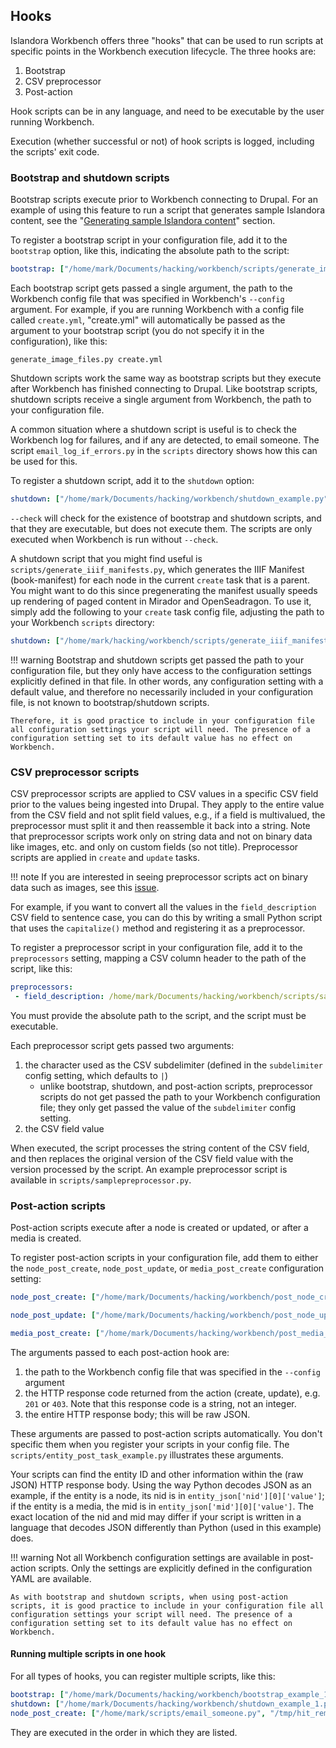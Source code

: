 ## Hooks

Islandora Workbench offers three "hooks" that can be used to run scripts at specific points in the Workbench execution lifecycle. The three hooks are:

1. Bootstrap
1. CSV preprocessor
1. Post-action

Hook scripts can be in any language, and need to be executable by the user running Workbench.

Execution (whether successful or not) of hook scripts is logged, including the scripts' exit code.

### Bootstrap and shutdown scripts

Bootstrap scripts execute prior to Workbench connecting to Drupal. For an example of using this feature to run a script that generates sample Islandora content, see the "[Generating sample Islandora content](/islandora_workbench_docs/generating_sample_content/)" section.

To register a bootstrap script in your configuration file, add it to the `bootstrap` option, like this, indicating the absolute path to the script:

```yaml
bootstrap: ["/home/mark/Documents/hacking/workbench/scripts/generate_image_files.py"]
```

Each bootstrap script gets passed a single argument, the path to the Workbench config file that was specified in Workbench's `--config` argument. For example, if you are running Workbench with a config file called `create.yml`, "create.yml" will automatically be passed as the argument to your bootstrap script (you do not specify it in the configuration), like this:

`generate_image_files.py create.yml`

Shutdown scripts work the same way as bootstrap scripts but they execute after Workbench has finished connecting to Drupal. Like bootstrap scripts, shutdown scripts receive a single argument from Workbench, the path to your configuration file.

A common situation where a shutdown script is useful is to check the Workbench log for failures, and if any are detected, to email someone. The script `email_log_if_errors.py` in the `scripts` directory shows how this can be used for this.

To register a shutdown script, add it to the `shutdown` option:

```yaml
shutdown: ["/home/mark/Documents/hacking/workbench/shutdown_example.py"]
```

`--check` will check for the existence of bootstrap and shutdown scripts, and that they are executable, but does not execute them. The scripts are only executed when Workbench is run without `--check`.

A shutdown script that you might find useful is `scripts/generate_iiif_manifests.py`, which generates the IIIF Manifest (book-manifest) for each node in the current `create` task that is a parent. You might want to do this since pregenerating the manifest usually speeds up rendering of paged content in Mirador and OpenSeadragon. To use it, simply add the following to your `create` task config file, adjusting the path to your Workbench `scripts` directory:

```yaml
shutdown: ["/home/mark/hacking/workbench/scripts/generate_iiif_manifests.py"]
```

!!! warning
    Bootstrap and shutdown scripts get passed the path to your configuration file, but they only have access to the configuration settings explicitly defined in that file. In other words, any configuration setting with a default value, and therefore no necessarily included in your configuration file, is not known to  bootstrap/shutdown scripts.

    Therefore, it is good practice to include in your configuration file all configuration settings your script will need. The presence of a configuration setting set to its default value has no effect on Workbench.

### CSV preprocessor scripts

CSV preprocessor scripts are applied to CSV values in a specific CSV field prior to the values being ingested into Drupal. They apply to the entire value from the CSV field and not split field values, e.g., if a field is multivalued, the preprocessor must split it and then reassemble it back into a string. Note that preprocessor scripts work only on string data and not on binary data like images, etc. and only on custom fields (so not title). Preprocessor scripts are applied in `create` and `update` tasks.

!!! note
    If you are interested in seeing preprocessor scripts act on binary data such as images, see this [issue](https://github.com/mjordan/islandora_workbench/issues/45).

For example, if you want to convert all the values in the `field_description` CSV field to sentence case, you can do this by writing a small Python script that uses the `capitalize()` method and registering it as a preprocessor.

To register a preprocessor script in your configuration file, add it to the `preprocessors` setting, mapping a CSV column header to the path of the script, like this:

```yaml
preprocessors:
 - field_description: /home/mark/Documents/hacking/workbench/scripts/samplepreprocessor.py
```

You must provide the absolute path to the script, and the script must be executable.

Each preprocessor script gets passed two arguments:

1. the character used as the CSV subdelimiter (defined in the `subdelimiter` config setting, which defaults to `|`)
    - unlike bootstrap, shutdown, and post-action scripts, preprocessor scripts do not get passed the path to your Workbench configuration file; they only get passed the value of the `subdelimiter` config setting.
1. the CSV field value

When executed, the script processes the string content of the CSV field, and then replaces the original version of the CSV field value with the version processed by the script. An example preprocessor script is available in `scripts/samplepreprocessor.py`.

### Post-action scripts

Post-action scripts execute after a node is created or updated, or after a media is created.

To register post-action scripts in your configuration file, add them to either the `node_post_create`, `node_post_update`, or `media_post_create` configuration setting:

```yaml
node_post_create: ["/home/mark/Documents/hacking/workbench/post_node_create.py"]
```

```yaml
node_post_update: ["/home/mark/Documents/hacking/workbench/post_node_update.py"]
```

```yaml
media_post_create: ["/home/mark/Documents/hacking/workbench/post_media_update.py"]
```

The arguments passed to each post-action hook are:

1. the path to the Workbench config file that was specified in the `--config` argument
1. the HTTP response code returned from the action (create, update), e.g. `201` or `403`. Note that this response code is a string, not an integer.
1. the entire HTTP response body; this will be raw JSON.

These arguments are passed to post-action scripts automatically. You don't specific them when you register your scripts in your config file. The `scripts/entity_post_task_example.py` illustrates these arguments.

Your scripts can find the entity ID and other information within the (raw JSON) HTTP response body. Using the way Python decodes JSON as an example, if the entity is a node, its nid is in `entity_json['nid'][0]['value']`; if the entity is a media, the mid is in `entity_json['mid'][0]['value']`. The exact location of the nid and mid may differ if your script is written in a language that decodes JSON differently than Python (used in this example) does.

!!! warning
    Not all Workbench configuration settings are available in post-action scripts. Only the settings are explicitly defined in the configuration YAML are available.

    As with bootstrap and shutdown scripts, when using post-action scripts, it is good practice to include in your configuration file all configuration settings your script will need. The presence of a configuration setting set to its default value has no effect on Workbench.

#### Running multiple scripts in one hook

For all types of hooks, you can register multiple scripts, like this:

```yaml
bootstrap: ["/home/mark/Documents/hacking/workbench/bootstrap_example_1.py", "/home/mark/Documents/hacking/workbench/bootstrap_example_2.py"]
shutdown: ["/home/mark/Documents/hacking/workbench/shutdown_example_1.py", "/home/mark/Documents/hacking/workbench/shutdown_example_2.py"]
node_post_create: ["/home/mark/scripts/email_someone.py", "/tmp/hit_remote_api.py"]
```

They are executed in the order in which they are listed.
